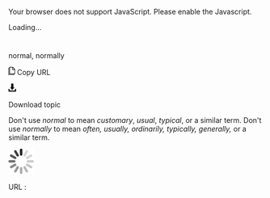 Your browser does not support JavaScript. Please enable the Javascript.

Loading...

# 

normal, normally

![Copy URL](normal-normally_files/Copy.png)
Copy URL

![Download](normal-normally_files/Download.png)

Download topic

Don't use *normal* to mean *customary*, *usual*, *typical*, or a similar term. Don't use *normally* to mean *often, usually, ordinarily, typically, generally,* or a similar term.

![In progress](normal-normally_files/activity-large.gif)

URL :
